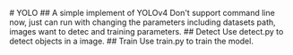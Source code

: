 #   Y O L O  
  
 # #   A   s i m p l e   i m p l e m e n t   o f   Y O L O v 4  
  
 * * D o n ' t   s u p p o r t   c o m m a n d   l i n e   n o w ,   j u s t   c a n   r u n   w i t h   c h a n g i n g   t h e   p a r a m e t e r s   i n c l u d i n g   d a t a s e t s   p a t h ,   i m a g e s   w a n t   t o   d e t e c   a n d   t r a i n i n g   p a r a m e t e r s . * *  
  
  
  
 # #   D e t e c t  
  
 U s e   d e t e c t . p y   t o   d e t e c t   o b j e c t s   i n   a   i m a g e .  
  
  
  
 # #   T r a i n  
  
 U s e   t r a i n . p y   t o   t r a i n   t h e   m o d e l .  
  
 